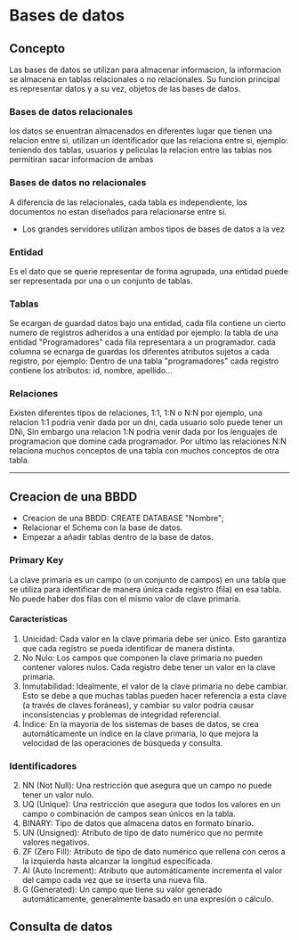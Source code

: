 # Bases de datos

## Concepto
Las bases de datos se utilizan para almacenar informacion, la informacion se almacena en tablas relacionales o no relacionales. Su funcion principal es representar datos y a su vez, objetos de las bases de datos.
### Bases de datos relacionales
los datos se enuentran almacenados en diferentes lugar que tienen una relacion entre si, utilizan un identificador que las relaciona entre si, ejemplo: teniendo dos tablas, usuarios y peliculas la relacion entre las tablas nos permitiran sacar informacion de ambas
### Bases de datos no relacionales
A diferencia de las relacionales, cada tabla es independiente, los documentos no estan diseñados para relacionarse entre si.

* Los grandes servidores utilizan ambos tipos de bases de datos a la vez

### Entidad
Es el dato que se querie representar de forma agrupada, una entidad puede ser representada por una o un conjunto de tablas.

### Tablas
Se ecargan de guardad datos bajo una entidad, cada fila contiene un cierto numero de registros adheridos a una entidad por ejemplo: la tabla de una entidad "Programadores" cada fila representara a un programador. cada columna se ecnarga de guardas los diferentes atributos sujetos a cada registro, por ejemplo: Dentro de una tabla "programadores" cada registro contiene los atributos: id, nombre, apellido...

### Relaciones
Existen diferentes tipos de relaciones, 1:1, 1:N o N:N por ejemplo, una relacion 1:1 podria venir dada por un dni, cada usuario solo puede tener un DNi, Sin embargo una relacion 1:N podria venir dada por los lenguajes de programacion que domine cada programador. Por ultimo las relaciones N:N relaciona muchos conceptos de una tabla con muchos conceptos de otra tabla.

--- 

## Creacion de una BBDD
- Creacion de una BBDD: CREATE DATABASE "Nombre";
- Relacionar el Schema con la base de datos.
- Empezar a añadir tablas dentro de la base de datos.

### Primary Key
 La clave primaria es un campo (o un conjunto de campos) en una tabla que se utiliza para identificar de manera única cada registro (fila) en esa tabla. No puede haber dos filas con el mismo valor de clave primaria.

#### Características

1.	Unicidad: Cada valor en la clave primaria debe ser único. Esto garantiza que cada registro se pueda identificar de manera distinta.
2.	No Nulo: Los campos que componen la clave primaria no pueden contener valores nulos. Cada registro debe tener un valor en la clave primaria.
3.	Inmutabilidad: Idealmente, el valor de la clave primaria no debe cambiar. Esto se debe a que muchas tablas pueden hacer referencia a esta clave (a través de claves foráneas), y cambiar su valor podría causar inconsistencias y problemas de integridad referencial.
4.	Índice: En la mayoría de los sistemas de bases de datos, se crea automáticamente un índice en la clave primaria, lo que mejora la velocidad de las operaciones de búsqueda y consulta.

### Identificadores
2. NN (Not Null): Una restricción que asegura que un campo no puede tener un valor nulo.
3. UQ (Unique): Una restricción que asegura que todos los valores en un campo o combinación de campos sean únicos en la tabla.
4. BINARY: Tipo de datos que almacena datos en formato binario.
5. UN (Unsigned): Atributo de tipo de dato numérico que no permite valores negativos.
6. ZF (Zero Fill): Atributo de tipo de dato numérico que rellena con ceros a la izquierda hasta alcanzar la longitud especificada.
7. AI (Auto Increment): Atributo que automáticamente incrementa el valor del campo cada vez que se inserta una nueva fila.
8. G (Generated): Un campo que tiene su valor generado automáticamente, generalmente basado en una expresión o cálculo.

## Consulta de datos


